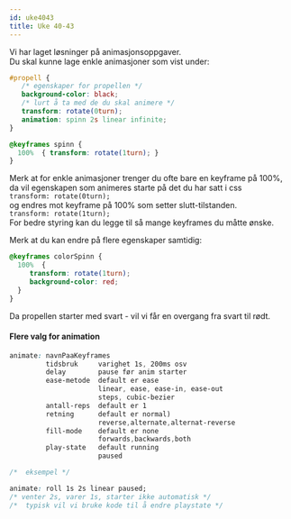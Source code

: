 ```yaml
---
id: uke4043
title: Uke 40-43
---
```


Vi har laget løsninger på animasjonsoppgaver.  
Du skal kunne lage enkle animasjoner som vist under:

```css
#propell {
   /* egenskaper for propellen */
   background-color: black;
   /* lurt å ta med de du skal animere */
   transform: rotate(0turn);
   animation: spinn 2s linear infinite;
}

@keyframes spinn {
  100%  { transform: rotate(1turn); }
}
```

Merk at for enkle animasjoner trenger du ofte bare en keyframe på 100%, da vil egenskapen som animeres starte på det du har satt i css  
  `transform: rotate(0turn);`  
og endres mot keyframe på 100% som setter slutt-tilstanden.  
  `transform: rotate(1turn);`  
For bedre styring kan du legge til så mange keyframes du måtte ønske.

Merk at du kan endre på flere egenskaper samtidig:

```css
@keyframes colorSpinn {
  100%  { 
     transform: rotate(1turn); 
     background-color: red;
  }
}
```

Da propellen starter med svart - vil vi får en overgang fra svart til rødt.

#### Flere valg for animation

```css
animate: navnPaaKeyframes  
         tidsbruk     varighet 1s, 200ms osv       
         delay        pause før anim starter
         ease-metode  default er ease
                      linear, ease, ease-in, ease-out
                      steps, cubic-bezier
         antall-reps  default er 1
         retning      default er normal)
                      reverse,alternate,alternat-reverse
         fill-mode    default er none
                      forwards,backwards,both
         play-state   default running
                      paused

/*  eksempel */

animate: roll 1s 2s linear paused;
/* venter 2s, varer 1s, starter ikke automatisk */
/*  typisk vil vi bruke kode til å endre playstate */
```

